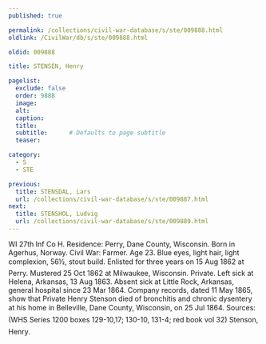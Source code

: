 ```yaml
---
published: true

permalink: /collections/civil-war-database/s/ste/009888.html
oldlink: /CivilWar/db/s/ste/009888.html

oldid: 009888

title: STENSEN, Henry

pagelist:
  exclude: false
  order: 9888
  image: 
  alt:
  caption:
  title:
  subtitle:      # Defaults to page subtitle
  teaser:

category: 
  - S 
  - STE

previous:
  title: STENSDAL, Lars
  url: /collections/civil-war-database/s/ste/009887.html  
next:
  title: STENSHOL, Ludvig
  url: /collections/civil-war-database/s/ste/009889.html   
---
```

WI 27th Inf Co H. Residence: Perry, Dane County, Wisconsin. Born in Agerhus, Norway. Civil War: Farmer. Age 23. Blue eyes, light hair, light complexion, 5&#146;6&frac12;&#148;, stout build. Enlisted for three years on 15 Aug 1862 at Perry. Mustered 25 Oct 1862 at Milwaukee, Wisconsin. Private. Left sick at Helena, Arkansas, 13 Aug 1863. Absent sick at Little Rock, Arkansas, general hospital since 23 Mar 1864. Company records, dated 11 May 1865, show that Private Henry Stenson died of bronchitis and chronic dysentery &#147;at his home&#148; in Belleville, Dane County, Wisconsin, on 25 Jul 1864. Sources: (WHS Series 1200 boxes 129-10,17; 130-10, 131-4; red book vol 32) &#147;Stenson, Henry&#148;.